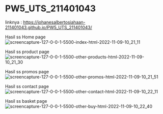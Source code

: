 # PW5_UTS_211401043

linknya : https://johanesalbertosiahaan-211401043.github.io/PW5_UTS_211401043/

Hasil ss Home page
![screencapture-127-0-0-1-5500-index-html-2022-11-09-10_21_11](https://user-images.githubusercontent.com/114633707/200731285-2124dd74-03bb-4553-83b0-1515734be789.png)

Hasil ss product page
![screencapture-127-0-0-1-5500-other-products-html-2022-11-09-10_21_30](https://user-images.githubusercontent.com/114633707/200731402-9cc265e0-5f8b-47ca-b566-5ea7395964f3.png)

Hasil ss promos page
![screencapture-127-0-0-1-5500-other-promos-html-2022-11-09-10_21_51](https://user-images.githubusercontent.com/114633707/200731431-9c32d6a1-5584-41f3-8aa2-00649e10a8e0.png)

Hasil ss contact page
![screencapture-127-0-0-1-5500-other-contact-html-2022-11-09-10_22_11](https://user-images.githubusercontent.com/114633707/200731458-869a238d-6dda-438b-9bc8-16206315ed12.png)

Hasil ss basket page
![screencapture-127-0-0-1-5500-other-buy-html-2022-11-09-10_22_40](https://user-images.githubusercontent.com/114633707/200731483-2187d1cf-7e81-4eee-866d-7a39a9d46b77.png)
